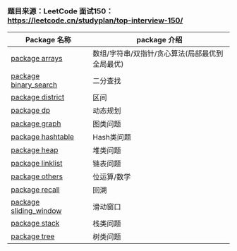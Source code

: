 ### 题目来源：LeetCode 面试150：https://leetcode.cn/studyplan/top-interview-150/

| Package 名称                                 | package 介绍                 |
|--------------------------------------------|----------------------------|
| [package arrays](./arrays)                 | 数组/字符串/双指针/贪心算法(局部最优到全局最优) |
| [package binary_search](./binary_search)   | 二分查找                       |
| [package district](./district)             | 区间                         |
| [package dp](./dp)                         | 动态规划                       |
| [package graph](./graph)                   | 图类问题                       |
| [package hashtable](./hashtable)           | Hash类问题                    |
| [package heap](./heap)                     | 堆类问题                       |
| [package linklist](./linklist)             | 链表问题                       |
| [package others](./others)                 | 位运算/数学                     |
| [package recall](./recall)                 | 回溯                         |
| [package sliding_window](./sliding_window) | 滑动窗口                       |
| [package stack](./stack)                   | 栈类问题                       |
| [package tree](./tree)                     | 树类问题                       |